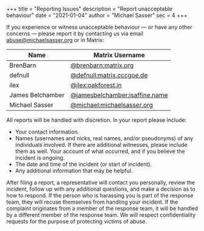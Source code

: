 +++
title = "Reporting Issues"
description = "Report unacceptable behaviour"
date = "2021-01-04"
author = "Michael Sasser"
sec = 4
+++

If you experience or witness unacceptable behaviour — or have any other
concerns — please report it by contacting us via email
[abuse@michaelsasser.org](mailto://abuse@michaelsasser.org) or in Matrix:

| Name             | Matrix Username                                                                                |
| ---------------- | ---------------------------------------------------------------------------------------------- |
| BrenBarn         | [@brenbarn:matrix.org](https://app.element.io/#/user/@brenbarn:matrix.org)                     |
| defnull          | [@defnull:matrix.cccgoe.de](https://app.element.io/#/user/@defnull:matrix.cccgoe.de)           |
| ilex             | [@ilex:oakforest.in](https://app.element.io/#/user/@ilex:oakforest.in)                         |
| James Belchamber | [@jamesbelchamber:isaffine.name](https://app.element.io/#/user/@jamesbelchamber:isaffine.name) |
| Michael Sasser   | [@michael:michaelsasser.org](https://app.element.io/#/user/@michael:michaelsasser.org)         |

All reports will be handled with discretion. In your report please include:

- Your contact information.
- Names (usernames and nicks, real names, and/or pseudonyms) of any individuals
  involved. If there are additional witnesses, please include them as well.
  Your account of what occurred, and if you believe the incident is ongoing.
- The date and time of the incident (or start of incident).
- Any additional information that may be helpful.

After filing a report, a representative will contact you personally, review the
incident, follow up with any additional questions, and make a decision as to
how to respond. If the person who is harassing you is part of the response
team, they will recuse themselves from handling your incident. If the complaint
originates from a member of the response team, it will be handled by a
different member of the response team. We will respect confidentiality requests
for the purpose of protecting victims of abuse.

